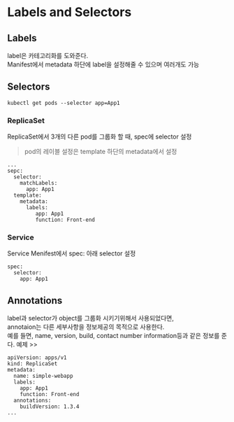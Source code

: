 # Labels and Selectors
## Labels
label은 카테고리화를 도와준다.  
Manifest에서 metadata 하단에 label을 설정해줄 수 있으며 여러개도 가능

## Selectors
`kubectl get pods --selector app=App1`


### ReplicaSet
ReplicaSet에서 3개의 다른 pod를 그룹화 할 때, spec에 selector 설정  
> pod의 레이블 설정은 template 하단의 metadata에서 설정 
```
...
sepc:
  selector:
    matchLabels:
      app: App1
  template:
    metadata: 
      labels:
         app: App1
         function: Front-end
```

###  Service
Service Menifest에서 spec: 아래 selector 설정
```
spec:
  selector:
    app: App1
```

## Annotations
label과 selector가 object를 그룹화 시키기위해서 사용되었다면,  
annotaion는 다른 세부사항을 정보제공의 목적으로 사용한다.  
예를 들면, name, version, build, contact number information등과 같은 정보를 준다.
예제 >>
```
apiVersion: apps/v1
kind: ReplicaSet
metadata:
  name: simple-webapp
  labels:
    app: App1
    function: Front-end
  annotations:
    buildVersion: 1.3.4 
...
``` 
